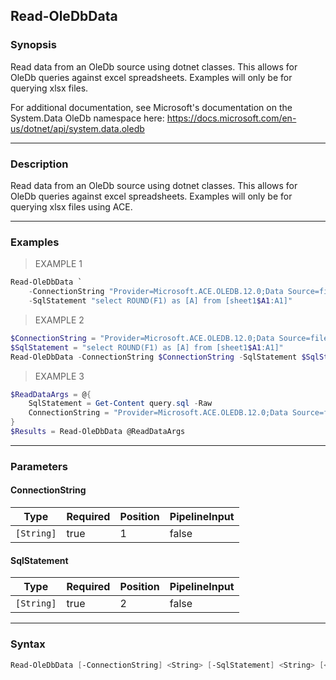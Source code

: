 Read-OleDbData
--------------

### Synopsis
Read data from an OleDb source using dotnet classes. This allows for OleDb queries against excel spreadsheets. Examples will only be for querying xlsx files.

For additional documentation, see Microsoft's documentation on the System.Data OleDb namespace here:
https://docs.microsoft.com/en-us/dotnet/api/system.data.oledb

---

### Description

Read data from an OleDb source using dotnet classes. This allows for OleDb queries against excel spreadsheets. Examples will only be for querying xlsx files using ACE.

---

### Examples
> EXAMPLE 1

```PowerShell
Read-OleDbData `
    -ConnectionString "Provider=Microsoft.ACE.OLEDB.12.0;Data Source=file.xlsx;Extended Properties='Excel 12.0 Xml;HDR=NO;IMEX=1;'" `
    -SqlStatement "select ROUND(F1) as [A] from [sheet1$A1:A1]"
```
> EXAMPLE 2

```PowerShell
$ConnectionString = "Provider=Microsoft.ACE.OLEDB.12.0;Data Source=file.xlsx;Extended Properties='Excel 12.0 Xml;HDR=NO;IMEX=1;'"
$SqlStatement = "select ROUND(F1) as [A] from [sheet1$A1:A1]"
Read-OleDbData -ConnectionString $ConnectionString -SqlStatement $SqlStatement
```
> EXAMPLE 3

```PowerShell
$ReadDataArgs = @{
    SqlStatement = Get-Content query.sql -Raw
    ConnectionString = "Provider=Microsoft.ACE.OLEDB.12.0;Data Source=file.xlsx;Extended Properties='Excel 12.0 Xml;HDR=NO;IMEX=1;'"
}
$Results = Read-OleDbData @ReadDataArgs
```

---

### Parameters
#### **ConnectionString**

|Type      |Required|Position|PipelineInput|
|----------|--------|--------|-------------|
|`[String]`|true    |1       |false        |

#### **SqlStatement**

|Type      |Required|Position|PipelineInput|
|----------|--------|--------|-------------|
|`[String]`|true    |2       |false        |

---

### Syntax
```PowerShell
Read-OleDbData [-ConnectionString] <String> [-SqlStatement] <String> [<CommonParameters>]
```
